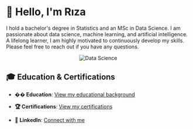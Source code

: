 # 👋 Hello, I'm Rıza

I hold a bachelor's degree in Statistics and an MSc in Data Science. I am passionate about data science, machine learning, and artificial intelligence. A lifelong learner, I am highly motivated to continuously develop my skills. Please feel free to reach out if you have any questions.

<div align="center">

![Data Science](https://user-images.githubusercontent.com/74038190/212749447-bfb7e725-6987-49d9-ae85-2015e3e7cc41.gif)

</div>

## 🎓 Education & Certifications

- **�� Education**: [View my educational background](https://www.linkedin.com/in/r%C4%B1zakutlu/details/education/)
- **🏆 Certifications**: [View my certifications](https://www.linkedin.com/in/r%C4%B1zakutlu/details/certifications/)



- 💼 **LinkedIn**: [Connect with me](https://www.linkedin.com/in/r%C4%B1zakutlu)

